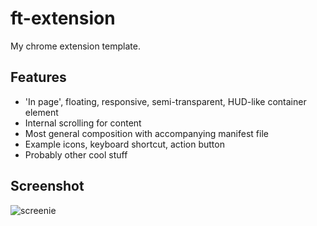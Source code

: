 ft-extension
============

My chrome extension template.

## Features

- 'In page', floating, responsive, semi-transparent, HUD-like container element
- Internal scrolling for content
- Most general composition with accompanying manifest file
- Example icons, keyboard shortcut, action button
- Probably other cool stuff

## Screenshot

![screenie](http://i.imgur.com/DGiWDWm.jpg)